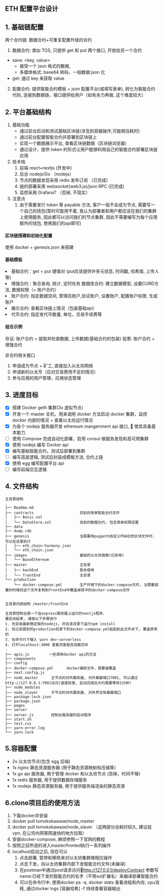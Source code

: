 ## ETH 配置平台设计

## 1. 基础链配置

两个合约链: 数据合约+可重复配置升级的合约

1. 数据合约: 类似 TOS, 只提供 get 和 put 两个接口, 开放给另一个合约<br>

- save: <key, value>
  - 接受一个 json 格式的数据,
  - 多媒体格式: base64 转码，一般数据:json 化<br>
- get: 通过 key 来获取 value

2. 配置合约: 提供智能合约模板 + json 配置平台(或填写表单), 转化为智能合约代码, 连接到数据链，接口提供给用户（如有余力再做, 这个难度较大）

## 2. 平台基础结构

1. 基础功能
   - 通过前台启动和测试基础区块链(涉及到容器操作,可能相当耗时)
   - 通过前台配置智能合约并部署到区块链上
   - 实现一个数据展示平台, 查看区块链数据（区块链浏览器）
   - 通过设计，提供 token 的形式让用户能够利用自己的智能合约部署区块链应用
2. 技术栈
   1. 前端 react+nextjs (开发中)
   2. 后台 nodejs/Go （nodejs）
   3. 节点的数据发现采用 redis 发布订阅 （已完成）
   4. 链的部署采用 websocket(web3.js)/json RPC (已完成)
   1. 监控采用 Grafana? （否掉, 不现实）
3. 注意点
   1. 由于需要发行 token 等 payable 方法, 客户一般不会成为节点, 需要写一个自己的钱包(暂时可能用不着, 我认为部署者和用户都应该在我们的集群上使用服务, 因此都可以访问我们的节点集群, 因此不需要编写为每个应用额外的钱包, 使用我们的api即可)

#### 区块链搭建和初始化配置

使用 docker + genesis.json 来搭建

#### 基础模板

<li>基础合约：get + put 键值对 (put应该提供许多元信息, 时间戳, 哈希值, 上传人等)</li>
<li>增强合约：聚合查询, 统计, 定时任务
       数据库合约: 建立数据模型, 设置CURD方法, 数据权限（+ 账户合约）</li>
<li>账户合约: 指定数据空间, 管理员账户,验证账户, 设置账户, 配置账户权限, 生成账户</li>
<li>展示合约: 查看区块链上情况（包装基础api）</li>
<li>代币合约: 指定发代币数量, 单位，交易手续费等</li>

#### 组合示例

存证: 账户合约 + 提取并检查数据, 上传数据(基础合约的包装)
投票: 账户合约 + 增强合约

非合约相关接口

1. 申请成为节点 + 矿工, 直接加入以太坊网络
2. 申请新的以太币（应对交易费用不足的情况）
3. 参与应用的用户管理，应用状态管理

## 3. 进度目标

- [x] 搭建 Docker geth 集群(3x 虚拟节点)
- [x] 开发一个 master 主机，用来调用 docker 方法启动 docker 集群，监控 docker 内部的情况 + 查看以太坊运行情况
- [x] 为各个 nodejs 服务器开发 ethereum mangenment api 接口,  使其具备基本能力
- [ ] 使用 Compose 完成自动化部署，启用 consul 做服务发现和高可用集群
- [x] 使用 nodejs 编写 Docker api
- [x] 编写基础智能合约，测试后部署到集群
- [ ] 编写高层逻辑, 测试后封装成模板方法, 合约上链
- [x] 使用 egg 编写配置平台 api
- [ ] 编写前端交互逻辑

## 4. 文件结构

```
主目录结构
.
├── Readme.md
├── contracts                     目前的简单智能合约文件
│   ├── Basic.sol
│   └── DataStore.sol             目前的数据合约, 包含简单权限设置
├── data
├── dump.rdb
├── genesis                       当需要用puppeth自定义POA创世区块文件时，可以在这里执行
│   ├── eth_chain-harmony.json
│   └── eth_chain.json
├── images                        基础的以太坊镜像(已弃用)
│   └── BaseEthereum
├── master                        主目录
│   ├── backEnd                   暂未使用 
│   └── frontEnd                  主目录
└── production
    └── docker-compose.yml        生产环境下的docker-compose文件, 当需要部署的时候将这个文件复制到frontEnd中覆盖掉其中的docker-compose文件


主目录内部结构 /master/frontEnd

主目录控制台是一个在express服务器上运行的nextjs程序，
要启动起来, 请按以下步骤进行
1. 先安装最新稳定版的nodejs, 并在该目录下运行npm install
2. 将之前提到的production目录下的docker-compose.yml粘贴到此文件夹下, 覆盖原来的
3. 在命令行下输入 yarn dev-serverless
4. 打开localhost:3000 查看页面是否加载完毕
.
├── apis.js         一些调用docker api的方法
├── components      
├── config
├── docker-compose.yml      docker编排文件，需要被覆盖
├── next.config.js
├── node_master      主节点的对外服务器, 对外暴露端口7001, 可以通过http://127.0.0.1:7001访问(速度较慢, 启动完成后大约需要等待1分钟)
├── node_modules
├── node_slaver      子节点的对外服务器, 对外界没有暴露端口
├── package-lock.json
├── package.json
├── pages
├── server
├── server.js        控制台服务器的启动程序
├── start.sh
├── test.css
├── yarn-error.log
└── yarn.lock

```

## 5.容器配置

- 2x 以太坊节点(包含 egg 后端)
- 1x nginx 静态资源服务器 (用于静态资源映射和压缩等）
- 1x go api 服务器, 用于管理 docker 和以太坊节点 (否掉，时间不够)
- 1x redis 服务器, 用于提供数据存储服务
- 1x nodejs 静态资源服务器, 用于提供服务端渲染的静态资源


## 6.clone项目后的使用方法
1. 下载docker并安装
2. docker pull tomokokawase/node_master 
3. docker pull tomokokawase/node_slaver （这两部分会耗时较久, 建议挂vpn, 在公司内网等网速快的地方拉取）
4. 安装docker-compose, 麻烦参照一下官网的教程
5. 按照之前所说的进入master/fronted执行一系列操作
6. localhost启动之后, 现在可以
   1. 点击部署, 暂停和移除来对以太坊集群做相应操作
   2. 点击下发，向以太坊集群内部下发智能合约文件(未编译)
   3. 在postman中通过post请求访问http://127.0.0.1/deployContract 参数写name:已经下发的智能合约的名字（不带sol扩展名）来编译部署智能合约
   4. 可以在命令行中, 使用docker ps -a, docker stats 查看进程和内存, cpu消耗, 通过docker logs [容器哈希] -f 持续查看容器输出
   

